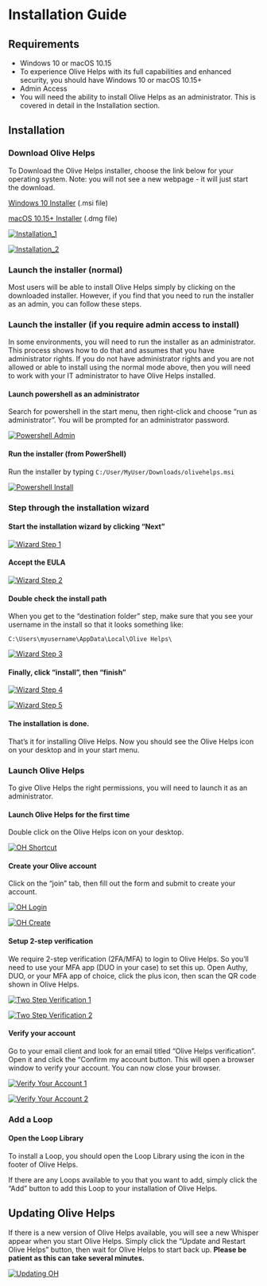 # Installation Guide

## Requirements <a id="requirements"></a>

* Windows 10 or macOS 10.15
* To experience Olive Helps with its full capabilities and enhanced security, you should have Windows 10 or macOS 10.15+
* Admin Access
* You will need the ability to install Olive Helps as an administrator. This is covered in detail in the Installation section.

## Installation <a id="installation"></a>

### Download Olive Helps <a id="download-olive-helps"></a>

To Download the Olive Helps installer, choose the link below for your operating system. Note: you will not see a new webpage - it will just start the download.

[Windows 10 Installer](https://olive.page.link/olive-helps-windows) \(.msi file\)

[macOS 10.15+ Installer](https://olive.page.link/olive-helps-mac) \(.dmg file\)

[![Installation\_1](https://oliveai.dev/static/0470eb88a045dbaa1538810504df98d0/89a37/installation_1.png)](https://oliveai.dev/static/0470eb88a045dbaa1538810504df98d0/89a37/installation_1.png)

[![Installation\_2](https://oliveai.dev/static/cabebc0a31ced1c9579911e04f91eda2/96c67/installation_2.png)](https://oliveai.dev/static/cabebc0a31ced1c9579911e04f91eda2/96c67/installation_2.png)

### Launch the installer \(normal\) <a id="launch-the-installer-normal"></a>

Most users will be able to install Olive Helps simply by clicking on the downloaded installer. However, if you find that you need to run the installer as an admin, you can follow these steps.

### Launch the installer \(if you require admin access to install\) <a id="launch-the-installer-if-you-require-admin-access-to-install"></a>

In some environments, you will need to run the installer as an administrator. This process shows how to do that and assumes that you have administrator rights. If you do not have administrator rights and you are not allowed or able to install using the normal mode above, then you will need to work with your IT administrator to have Olive Helps installed.

#### Launch powershell as an administrator <a id="launch-powershell-as-an-administrator"></a>

Search for powershell in the start menu, then right-click and choose “run as administrator”. You will be prompted for an administrator password.

[![Powershell Admin](https://oliveai.dev/static/d05f13f086233003e5823f4f9326dd9f/6b9fd/powershell_admin.png)](https://oliveai.dev/static/d05f13f086233003e5823f4f9326dd9f/6b9fd/powershell_admin.png)

#### Run the installer \(from PowerShell\) <a id="run-the-installer-from-powershell"></a>

Run the installer by typing `C:/User/MyUser/Downloads/olivehelps.msi`

[![Powershell Install](https://oliveai.dev/static/16e92d292b46753832fadbb7ea78fc60/3cb0f/powershell_install.png)](https://oliveai.dev/static/16e92d292b46753832fadbb7ea78fc60/3cb0f/powershell_install.png)

### Step through the installation wizard <a id="step-through-the-installation-wizard"></a>

#### Start the installation wizard by clicking “Next” <a id="start-the-installation-wizard-by-clicking-next"></a>

[![Wizard Step 1](https://oliveai.dev/static/47e23f9c03833b26d85d5c60b8e05290/533c1/wizard_1.png)](https://oliveai.dev/static/47e23f9c03833b26d85d5c60b8e05290/533c1/wizard_1.png)

#### Accept the EULA <a id="accept-the-eula"></a>

[![Wizard Step 2](https://oliveai.dev/static/360aac04a902cc7e56b8f8137415353a/e05eb/wizard_2.png)](https://oliveai.dev/static/360aac04a902cc7e56b8f8137415353a/e05eb/wizard_2.png)

#### Double check the install path <a id="double-check-the-install-path"></a>

When you get to the “destination folder” step, make sure that you see your username in the install so that it looks something like:

`C:\Users\myusername\AppData\Local\Olive Helps\`

[![Wizard Step 3](https://oliveai.dev/static/44e8acbacb47fb7da5a638c187785979/6e6fb/wizard_3.png)](https://oliveai.dev/static/44e8acbacb47fb7da5a638c187785979/6e6fb/wizard_3.png)

#### Finally, click “install”, then “finish” <a id="finally-click-install-then-finish"></a>

[![Wizard Step 4](https://oliveai.dev/static/b3b98cce97aa2743258f5b2067abb98a/d72d4/wizard_4.png)](https://oliveai.dev/static/b3b98cce97aa2743258f5b2067abb98a/d72d4/wizard_4.png)

[![Wizard Step 5](https://oliveai.dev/static/6f6289134bab627b16813fd72d747ffa/15d25/wizard_5.png)](https://oliveai.dev/static/6f6289134bab627b16813fd72d747ffa/15d25/wizard_5.png)

#### The installation is done. <a id="the-installation-is-done"></a>

That’s it for installing Olive Helps. Now you should see the Olive Helps icon on your desktop and in your start menu.

### Launch Olive Helps <a id="launch-olive-helps"></a>

To give Olive Helps the right permissions, you will need to launch it as an administrator.

#### Launch Olive Helps for the first time <a id="launch-olive-helps-for-the-first-time"></a>

Double click on the Olive Helps icon on your desktop.

[![OH Shortcut](https://oliveai.dev/static/144ac46c3b66b04d5c3800cbe68af515/fc778/oh_shortcut.png)](https://oliveai.dev/static/144ac46c3b66b04d5c3800cbe68af515/fc778/oh_shortcut.png)

#### Create your Olive account <a id="create-your-olive-account"></a>

Click on the “join” tab, then fill out the form and submit to create your account.

[![OH Login](https://oliveai.dev/static/0be8b8fb7c7cafa5abc7f6cebf1ddfd5/5a190/oh_login.png)](https://oliveai.dev/static/0be8b8fb7c7cafa5abc7f6cebf1ddfd5/620ae/oh_login.png)

[![OH Create](https://oliveai.dev/static/dd1082392c6e7a4b6e7996db4876cc7e/5a190/oh_create_account.png)](https://oliveai.dev/static/dd1082392c6e7a4b6e7996db4876cc7e/ee9b6/oh_create_account.png)

#### Setup 2-step verification <a id="setup-2-step-verification"></a>

We require 2-step verification \(2FA/MFA\) to login to Olive Helps. So you’ll need to use your MFA app \(DUO in your case\) to set this up. Open Authy, DUO, or your MFA app of choice, click the plus icon, then scan the QR code shown in Olive Helps.

[![Two Step Verification 1](https://oliveai.dev/static/ac5ab276621cce52946096e33fd685cd/f2205/two_step_1.png)](https://oliveai.dev/static/ac5ab276621cce52946096e33fd685cd/f2205/two_step_1.png)

[![Two Step Verification 2](https://oliveai.dev/static/4aa9623eca9e988aa744f2e6a9dbbc88/5a190/two_step_2.png)](https://oliveai.dev/static/4aa9623eca9e988aa744f2e6a9dbbc88/620ae/two_step_2.png)

#### Verify your account <a id="verify-your-account"></a>

Go to your email client and look for an email titled “Olive Helps verification”. Open it and click the “Confirm my account button. This will open a browser window to verify your account. You can now close your browser.

[![Verify Your Account 1](https://oliveai.dev/static/0300125c3537cfebcba051c8213ac35a/5a190/verify_account_1.png)](https://oliveai.dev/static/0300125c3537cfebcba051c8213ac35a/01294/verify_account_1.png)

[![Verify Your Account 2](https://oliveai.dev/static/15e7e0535833078a10bee0f63dac6161/5a190/verify_account_2.png)](https://oliveai.dev/static/15e7e0535833078a10bee0f63dac6161/0e95d/verify_account_2.png)

### Add a Loop <a id="add-a-loop"></a>

#### Open the Loop Library <a id="open-the-loop-library"></a>

To install a Loop, you should open the Loop Library using the icon in the footer of Olive Helps.

If there are any Loops available to you that you want to add, simply click the “Add” button to add this Loop to your installation of Olive Helps.

## Updating Olive Helps <a id="updating-olive-helps"></a>

If there is a new version of Olive Helps available, you will see a new Whisper appear when you start Olive Helps. Simply click the “Update and Restart Olive Helps” button, then wait for Olive Helps to start back up. **Please be patient as this can take several minutes.**

[![Updating OH](https://oliveai.dev/static/93df745bad982410cf8eb9c260ea354f/f941f/update_oh.png)](https://oliveai.dev/static/93df745bad982410cf8eb9c260ea354f/f941f/update_oh.png)

